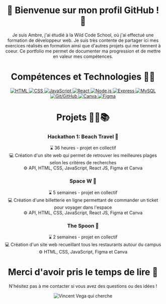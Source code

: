 <h1 align="center">🌸 Bienvenue sur mon profil GitHub ! 🌸</h1>

<p align="center">Je suis Ambre, j'ai étudié à la Wild Code School, où j'ai effectué une formation de développeur web. 
Je suis très contente de partager ici mes exercices réalisés en formation ainsi que d'autres projets qui me tiennent à coeur. 
Ce portfolio me permet de documenter ma progression et de mettre en valeur mes compétences.</p>

<h1 align="center">Compétences et Technologies 🦄🔧</h1>
<p align="center">
  <a href="https://developer.mozilla.org/en-US/docs/Web/HTML">
    <img src="https://img.shields.io/badge/-HTML-E34F26?style=flat&logo=html5&logoColor=white" alt="HTML">
  </a>
  <a href="https://developer.mozilla.org/en-US/docs/Web/CSS">
    <img src="https://img.shields.io/badge/-CSS-1572B6?style=flat&logo=css3&logoColor=white" alt="CSS">
  </a>
  <a href="https://developer.mozilla.org/en-US/docs/Web/JavaScript">
    <img src="https://img.shields.io/badge/-JavaScript-F7DF1E?style=flat&logo=javascript&logoColor=black" alt="JavaScript">
  </a>
  <a href="https://reactjs.org/">
    <img src="https://img.shields.io/badge/-React-61DAFB?style=flat&logo=react&logoColor=black" alt="React">
  </a>
  <a href="https://nodejs.org/">
    <img src="https://img.shields.io/badge/-Node.js-339933?style=flat&logo=node.js&logoColor=white" alt="Node.js">
  </a>
  <a href="https://expressjs.com/">
    <img src="https://img.shields.io/badge/-Express-000000?style=flat&logo=express&logoColor=white" alt="Express">
  </a>
  <a href="https://www.mysql.com/">
    <img src="https://img.shields.io/badge/-MySQL-4479A1?style=flat&logo=mysql&logoColor=white" alt="MySQL">
  </a>
  <a href="https://git-scm.com/">
    <img src="https://img.shields.io/badge/-Git/GitHub-F05032?style=flat&logo=git&logoColor=white" alt="Git/GitHub">
  </a>
  <a href="https://www.canva.com/">
    <img src="https://img.shields.io/badge/-Canva-00C4CC?style=flat&logo=canva&logoColor=white" alt="Canva">
  </a>
  <a href="https://www.figma.com/">
    <img src="https://img.shields.io/badge/-Figma-F24E1E?style=flat&logo=figma&logoColor=white" alt="Figma">
  </a>
</p>


<h1 align="center">Projets 👩‍💻📚</h1>

<div align="center">
  <h3>Hackathon 1: Beach Travel 🌴</h3>
  <p>
    ⌛ 36 heures - projet en collectif<br>
    💻 Création d'un site web qui permet de retrouver les meilleures plages selon les critères de recherches<br>
    ⚙️ API, HTML, CSS, JavaScript, React JS, Figma et Canva
  </p>
</div>

<div align="center">
  <h3>Space W 🚀</h3>
  <p>
    ⌛ 5 semaines - projet en collectif<br>
    💻 Création d'une billetterie en ligne permettant de commander un ticket pour voyager dans l'espace<br>
    ⚙️ API, HTML, CSS, JavaScript, React JS, Figma et Canva
  </p>
</div>

<div align="center">
  <h3>The Spoon 🥄</h3>
  <p>
    ⌛ 2 semaines - projet en collectif<br>
    💻 Création d'un site web recueillant tous les restaurants autour du campus<br>
    ⚙️ HTML, CSS, JavaScript, Figma et Canva
  </p>
</div>

<h1 align="center">Merci d'avoir pris le temps de lire 💜</h1>
<p align="center">N'hésitez pas à me contacter si vous avez des questions ou des idées !</p>
<p align="center">
  <img src="https://media.giphy.com/media/6uGhT1O4sxpi8/giphy.gif" alt="Vincent Vega qui cherche">
</p>


